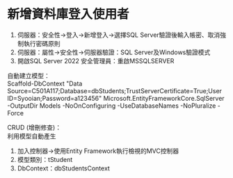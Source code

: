 # 新增資料庫登入使用者
1. 伺服器：安全性->登入->新增登入->選擇SQL Server驗證後輸入帳密、取消強制執行密碼原則
2. 伺服器：屬性->安全性->伺服器驗證：SQL Server及Windows驗證模式
3. 開啟SQL Server 2022 安全管理員：重啟MSSQLSERVER

自動建立模型：\
Scaffold-DbContext "Data Source=C501A117;Database=dbStudents;TrustServerCertificate=True;User ID=Syooian;Password=a123456" Microsoft.EntityFrameworkCore.SqlServer -OutputDir Models -NoOnConfiguring -UseDatabaseNames -NoPluralize -Force

CRUD (增刪修查)：\
利用模型自動產生
1. 加入控制器->使用Entity Framework執行檢視的MVC控制器
2. 模型類別：tStudent
3. DbContext：dbStudentsContext